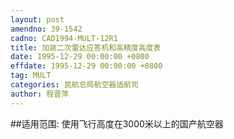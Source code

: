 ```yaml
---
layout: post
amendno: 39-1542
cadno: CAD1994-MULT-12R1
title: 加装二次雷达应答机和高精度高度表
date: 1995-12-29 00:00:00 +0800
effdate: 1995-12-29 00:00:00 +0800
tag: MULT
categories: 民航总局航空器适航司
author: 程晋萍
---
```


##适用范围:
使用飞行高度在3000米以上的国产航空器

